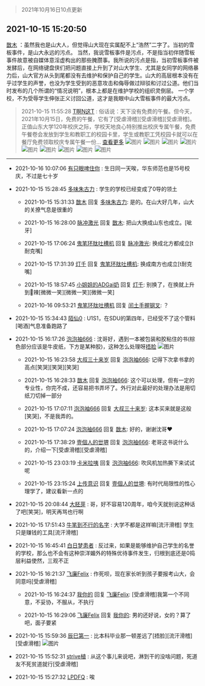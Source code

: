 > 2021年10月16日10点更新
<link rel="stylesheet" href="https://cdn.jsdelivr.net/gh/taotie6/sampleJSON@main/css/photo_show.css">
<meta name="referrer" content="no-referrer" />


 ## 2021-10-15 15:20:50 

 [㪚木](https://www.coolapk.com/feed/30706566?shareKey=Njc3ZjAzNDA5Y2Q5NjE2OTM0Zjc~) ：虽然我也是山大人，但觉得山大现在实属配不上“浩然”二字了。当初的雪板事件，是山大永远的污点。
当然，我说雪板事件是污点，不是指当初伴随雪板事件故意被自媒体意淫虚构出的那些腌臜事。我所说的污点是指，当初雪板事件被发酵后<!--break-->，在网络键盘侠们把问题直接上升到了对山大学生、尤其是女同学的网络暴力后，山大官方从头到尾都没有去维护和保护自己的学生。山大的高层根本没有在乎过学生的声誉，也没为学生受到的恶意攻击和侮辱做过辩驳和讨过公道。他们当时发布的几个所谓的“情况说明”，根本上都是在维护学校的组织灵倒层。
一个学校，不为受辱学生伸张正义讨回公道，这才是我眼中山大雪板事件的最大污点。 

<div class="album">
</div>

> 2021-10-15 11:55:28 
> [T啊N这T](https://www.coolapk.com/feed/30702515?shareKey=YThkYWYzZGYzMjcyNjE2OTM0Zjc~) : 俗话说：天下没有免费的午餐。但今天，2021年10月15日，免费的午餐，它有了[受虐滑稽][受虐滑稽][受虐滑稽]。 正值山东大学120年校庆之际，学校天地良心特别推出校庆专属午餐，免费午餐卷会发放到学生和教职工的校园卡里，学生或教职工凭校园卡就可以在餐厅免费领取校庆专属午餐一份... <a href="">查看更多</a> 
![图片](https://image.coolapk.com/feed/2021/1015/11/4096945_7fd7af95_0082_8758@1080x1440.jpeg)
![图片](https://image.coolapk.com/feed/2021/1015/11/4096945_249c10f1_0082_876@3325x2494.jpeg)
![图片](https://image.coolapk.com/feed/2021/1015/11/4096945_ae2f338e_0082_8762@3325x2494.jpeg)
![图片](https://image.coolapk.com/feed/2021/1015/11/4096945_10165028_0082_8764@3325x2494.jpeg)
![图片](https://image.coolapk.com/feed/2021/1015/11/4096945_304b2333_0082_8766@3325x2494.jpeg)
![图片](https://image.coolapk.com/feed/2021/1015/11/4096945_e43f95c9_0082_8768@3325x2494.jpeg)
![图片](https://image.coolapk.com/feed/2021/1015/11/4096945_8f433107_0082_877@2494x3325.jpeg)
![图片](https://image.coolapk.com/feed/2021/1015/11/4096945_8c0cb591_0082_8771@2494x3325.jpeg)
![图片](https://image.coolapk.com/feed/2021/1015/11/4096945_76b68f17_0082_8773@2494x3325.jpeg)

 ------- 

- 2021-10-16 10:07:06 [有只眼啤住你](uid=4226102) : 生日同一天唉，华东师范也是15号校庆，不过是七十岁 

- 2021-10-15 15:28:45 [多味朱古力](uid=1614110) : 学生的学校已经变成了0导的领土 

    - 2021-10-15 15:31:33 [㪚木](uid=1081091) 回复 [多味朱古力](uid=1614110): 是的。在山大好几年，山大的关撩气息是很重的 

    - 2021-10-15 16:28:00 [脉冲激光](uid=1825566) 回复 [㪚木](uid=1081091): 把山大换成山东也成立。[呲牙] 

    - 2021-10-15 17:06:24 [鬼笔环肽吐槽机](uid=5538134) 回复 [脉冲激光](uid=1825566): 换成北方都成立[t耐克嘴] 

    - 2021-10-15 17:31:39 [灯千](uid=2550972) 回复 [鬼笔环肽吐槽机](uid=5538134): 换成南方也成立[t耐克嘴] 

    - 2021-10-15 18:57:45 [小姐姐的ADGai奶](uid=1701309) 回复 [灯千](uid=2550972): 别换了，在换就上升到💊辣[微微一笑][微微一笑][微微一笑] 

    - 2021-10-16 09:53:21 [鬼笔环肽吐槽机](uid=5538134) 回复 [闰土手握钢叉](uid=3177928): ？ 

- 2021-10-15 15:34:43 [陌仙0](uid=1807492) : U1S1，在SDU的第四年，已经受不了这个管料[喝酒]气息准备跑路了 

- 2021-10-15 16:17:26 [泡泡袖666](uid=2844894) : 沈哥好，遇到一本被包装和胶粘住的书(棕色部分应该是牛皮纸，下方是某种胶)，这种怎么处理呀[捂脸](目前想到的方法是一页一页裁开，之后再处理异物) ![图片](https://image.coolapk.com/feed/2021/1015/16/2844894_22ba537a_5845_0118@2016x1134.jpeg)

    - 2021-10-15 16:23:58 [大叔三十来岁](uid=5360167) 回复 [泡泡袖666](uid=2844894): 记得下次拿书拿的高点[笑哭][笑哭][笑哭] 

    - 2021-10-15 16:28:33 [㪚木](uid=1081091) 回复 [泡泡袖666](uid=2844894): 这个可以处理，但有一定的专业性，你完不成，还容易把书弄坏了。外行对此最好的处理办法是用切纸刀切掉一部分 

    - 2021-10-15 17:07:11 [泡泡袖666](uid=2844894) 回复 [大叔三十来岁](uid=5360167): 这本买来就是这般[笑哭]，不是我弄的。 

    - 2021-10-15 17:07:24 [泡泡袖666](uid=2844894) 回复 [㪚木](uid=1081091): 好的，谢谢沈哥❤ 

    - 2021-10-15 17:38:29 [壹個人的丗堺](uid=1461483) 回复 [泡泡袖666](uid=2844894): 老哥这书说什么的，介绍一下[受虐滑稽][受虐滑稽] 

    - 2021-10-15 23:03:19 [卡米拉咦](uid=1494211) 回复 [泡泡袖666](uid=2844894): 吹风机加热撕下来试试呢 

    - 2021-10-15 23:15:24 [上传意识](uid=1162134) 回复 [壹個人的丗堺](uid=1461483): 有时代局限性的性心理学了，建议看新一点的 

- 2021-10-15 20:08:44 [大胚芽](uid=3316960) : 哥，好不容易120周年，咱今天就别说这种话了吧[笑哭]，明天再骂也行啊 

- 2021-10-15 17:51:43 [牛笔到不行的名字](uid=2374460) : 大学不都是这样嘛[流汗滑稽] 学生只是赚钱的工具[流汗滑稽] 

- 2021-10-15 16:45:41 [白日梦患者](uid=533502) : 反过来，如果是能够维护自己学生的名誉的学校，那么也不会有这种崇洋媚外的特殊优待事件发生，归根到底还是0捣层利益使然，三观不正 

- 2021-10-15 16:21:37 [飞廉Felix](uid=900024) : 作死呗，现在家长听到孩子要报考山大，会同意吗[受虐滑稽] 

    - 2021-10-15 16:24:37 [我你的](uid=3530668) 回复 [飞廉Felix](uid=900024): [受虐滑稽]我第一个不同意，不妥协，不服从，不执行 

    - 2021-10-15 16:29:06 [飞廉Felix](uid=900024) 回复 [我你的](uid=3530668): 男的还好说，女的？算了吧，面子要紧 

- 2021-10-15 15:59:36 [辰巳第一](uid=2015674) : 比本科毕业那一顿差远了[捂脸][流汗滑稽][受虐滑稽] ![图片](https://image.coolapk.com/feed/2021/1015/15/2015674_fdf57316_4774_0972@935x1920.jpeg)

- 2021-10-15 15:52:31 [strive植](uid=1468928) : 从这个事儿来说吧，淋到干的没啥问题，死道友不死贫道就行[受虐滑稽] 

- 2021-10-15 15:27:32 [LPDFQ](uid=1865902) : 唉 

